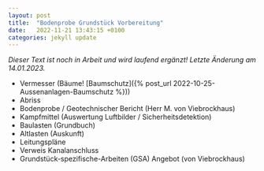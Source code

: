 ```yaml
---
layout: post
title:  "Bodenprobe Grundstück Vorbereitung"
date:   2022-11-21 13:43:15 +0100
categories: jekyll update
---
```


*Dieser Text ist noch in Arbeit und wird laufend ergänzt! Letzte Änderung am 14.01.2023.*

- Vermesser (Bäume! [Baumschutz]({% post_url 2022-10-25-Aussenanlagen-Baumschutz %}))
- Abriss 
- Bodenprobe / Geotechnischer Bericht (Herr M. von Viebrockhaus) 
- Kampfmittel (Auswertung Luftbilder / Sicherheitsdetektion)
- Baulasten (Grundbuch)
- Altlasten (Auskunft)
- Leitungspläne 
- Verweis Kanalanschluss 
- Grundstück-spezifische-Arbeiten (GSA) Angebot (von Viebrockhaus) 